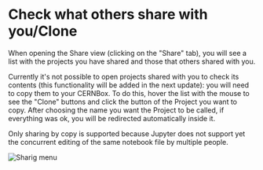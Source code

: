 # Check what others share with you/Clone

When opening the Share view (clicking on the "Share" tab), you will see a list with the projects you have shared and 
those that others shared with you.

Currently it's not possible to open projects shared with you to check its contents (this functionality will be added in the next update): you will need to copy them to your CERNBox.
To do this, hover the list with the mouse to see the "Clone" buttons and click the button of the Project you want to copy.
After choosing the name you want the Project to be called, if everything was ok, you will be redirected automatically inside it.

Only sharing by copy is supported because Jupyter does not support yet the concurrent editing of 
the same notebook file by multiple people.

![][sharing_with_me]

[sharing_with_me]: ../images/sharing_with_me.png "Sharig menu"